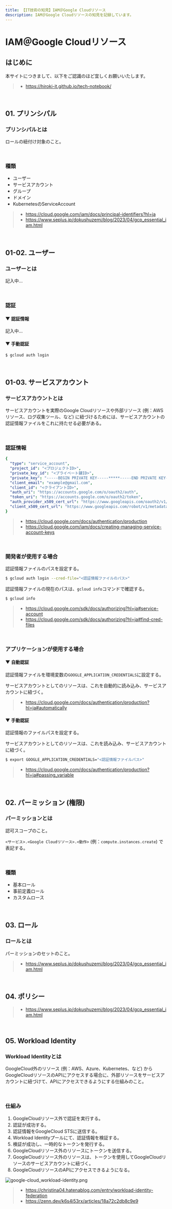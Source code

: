 ```yaml
---
title: 【IT技術の知見】IAM＠Google Cloudリソース
description: IAM＠Google Cloudリソースの知見を記録しています。
---
```


# IAM＠Google Cloudリソース

## はじめに

本サイトにつきまして、以下をご認識のほど宜しくお願いいたします。

> - https://hiroki-it.github.io/tech-notebook/

<br>

## 01. プリンシパル

### プリンシパルとは

ロールの紐付け対象のこと。

<br>

### 種類

- ユーザー
- サービスアカウント
- グループ
- ドメイン
- KubernetesのServiceAccount

> - https://cloud.google.com/iam/docs/principal-identifiers?hl=ja
> - https://www.seplus.jp/dokushuzemi/blog/2023/04/gcp_essential_iam.html

<br>

## 01-02. ユーザー

### ユーザーとは

記入中...

<br>

### 認証

#### ▼ 認証情報

記入中...

#### ▼ 手動認証

```bash
$ gcloud auth login
```

<br>

## 01-03. サービスアカウント

### サービスアカウントとは

サービスアカウントを実際のGoogle Cloudリソースや外部リソース (例：AWSリソース、ログ収集ツール、など) に紐づけるためには、サービスアカウントの認証情報ファイルをこれに持たせる必要がある。

<br>

### 認証情報

```yaml
{
  "type": "service_account",
  "project_id": "<プロジェクトID>",
  "private_key_id": "<プライベート鍵ID>",
  "private_key": "-----BEGIN PRIVATE KEY-----*****-----END PRIVATE KEY-----",
  "client_email": "example@gmail.com",
  "client_id": "<クライアントID>",
  "auth_uri": "https://accounts.google.com/o/oauth2/auth",
  "token_uri": "https://accounts.google.com/o/oauth2/token",
  "auth_provider_x509_cert_url": "https://www.googleapis.com/oauth2/v1/certs",
  "client_x509_cert_url": "https://www.googleapis.com/robot/v1/metadata/x509/<鍵名>%<プロジェクトID>.iam.gserviceaccount.com",
}
```

> - https://cloud.google.com/docs/authentication/production
> - https://cloud.google.com/iam/docs/creating-managing-service-account-keys

<br>

### 開発者が使用する場合

認証情報ファイルのパスを設定する。

```bash
$ gcloud auth login --cred-file="<認証情報ファイルのパス>"
```

認証情報ファイルの現在のパスは、`gcloud info`コマンドで確認する。

```bash
$ gcloud info
```

> - https://cloud.google.com/sdk/docs/authorizing?hl=ja#service-account
> - https://cloud.google.com/sdk/docs/authorizing?hl=ja#find-cred-files

<br>

### アプリケーションが使用する場合

#### ▼ 自動認証

認証情報ファイルを環境変数の`GOOGLE_APPLICATION_CREDENTIALS`に設定する。

サービスアカウントとしてのリソースは、これを自動的に読み込み、サービスアカウントに紐づく。

> - https://cloud.google.com/docs/authentication/production?hl=ja#automatically

#### ▼ 手動認証

認証情報のファイルパスを設定する。

サービスアカウントとしてのリソースは、これを読み込み、サービスアカウントに紐づく。

```bash
$ export GOOGLE_APPLICATION_CREDENTIALS="<認証情報ファイルパス>"
```

> - https://cloud.google.com/docs/authentication/production?hl=ja#passing_variable

<br>

## 02. パーミッション (権限)

### パーミッションとは

認可スコープのこと。

`<サービス>.<Google Cloudリソース>.<動作>` (例：`compute.instances.create`) で表記する。

<br>

### 種類

- 基本ロール
- 事前定義ロール
- カスタムロース

<br>

## 03. ロール

### ロールとは

パーミッションのセットのこと。

> - https://www.seplus.jp/dokushuzemi/blog/2023/04/gcp_essential_iam.html

<br>

## 04. ポリシー

> - https://www.seplus.jp/dokushuzemi/blog/2023/04/gcp_essential_iam.html

<br>

## 05. Workload Identity

### Workload Identityとは

GoogleCloud外のリソース (例：AWS、Azure、Kubernetes、など) からGoogleCloudリソースのAPIにアクセスする場合に、外部リソースをサービスアカウントに紐づけて、APIにアクセスできるようにする仕組みのこと。

<br>

### 仕組み

1. GoogleCloudリソース外で認証を実行する。
2. 認証が成功する。
3. 認証情報をGoogleCloud STSに送信する。
4. Workload Identityプールにて、認証情報を検証する。
5. 検証が成功し、一時的なトークンを発行する。
6. GoogleCloudリソース外のリソースにトークンを送信する。
7. GoogleCloudリソース外のリソースは、トークンを使用してGoogleCloudリソースのサービスアカウントに紐づく。
8. GoogleCloudリソースのAPIにアクセスできるようになる。

![google-cloud_workload-identity.png](https://raw.githubusercontent.com/hiroki-it/tech-notebook-images/master/images/google-cloud_workload-identity.png)

> - https://christina04.hatenablog.com/entry/workload-identity-federation
> - https://zenn.dev/k6s4i53rx/articles/18a72c2db8c9e9

<br>
